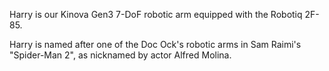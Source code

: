 Harry is our Kinova Gen3 7-DoF robotic arm equipped with the Robotiq 2F-85.

Harry is named after one of the Doc Ock's robotic arms in Sam Raimi's "Spider-Man 2", as nicknamed by actor Alfred Molina.